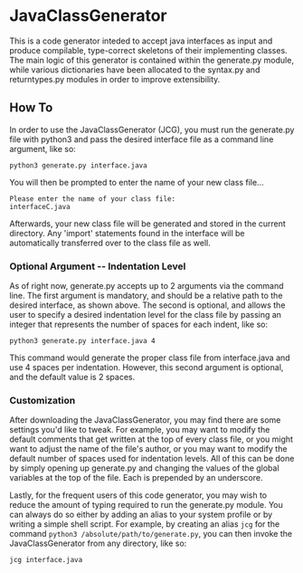 # JavaClassGenerator

This is a code generator inteded to accept java interfaces as input and produce compilable, type-correct skeletons of their implementing classes. The main logic of this generator is contained within the generate.py module, while various dictionaries have been allocated to the syntax.py and returntypes.py modules in order to improve extensibility.

## How To

In order to use the JavaClassGenerator (JCG), you must run the generate.py file with python3 and pass the desired interface file as a command line argument, like so:

```
python3 generate.py interface.java
```

You will then be prompted to enter the name of your new class file...

```
Please enter the name of your class file:
interfaceC.java
```

Afterwards, your new class file will be generated and stored in the current directory. Any 'import' statements found in the interface will be automatically transferred over to the class file as well.

### Optional Argument -- Indentation Level

As of right now, generate.py accepts up to 2 arguments via the command line. The first argument is mandatory, and should be a relative path to the desired interface, as shown above. The second is optional, and allows the user to specify a desired indentation level for the class file by passing an integer that represents the number of spaces for each indent, like so:

```
python3 generate.py interface.java 4
```

This command would generate the proper class file from interface.java and use 4 spaces per indentation. However, this second argument is optional, and the default value is 2 spaces.

### Customization

After downloading the JavaClassGenerator, you may find there are some settings you'd like to tweak. For example, you may want to modify the default comments that get written at the top of every class file, or you might want to adjust the name of the file's author, or you may want to modify the default number of spaces used for indentation levels. All of this can be done by simply opening up generate.py and changing the values of the global variables at the top of the file. Each is prepended by an underscore.

Lastly, for the frequent users of this code generator, you may wish to reduce the amount of typing required to run the generate.py module. You can always do so either by adding an alias to your system profile or by writing a simple shell script. For example, by creating an alias `jcg` for the command `python3 /absolute/path/to/generate.py`, you can then invoke the JavaClassGenerator from any directory, like so:

```
jcg interface.java
```


